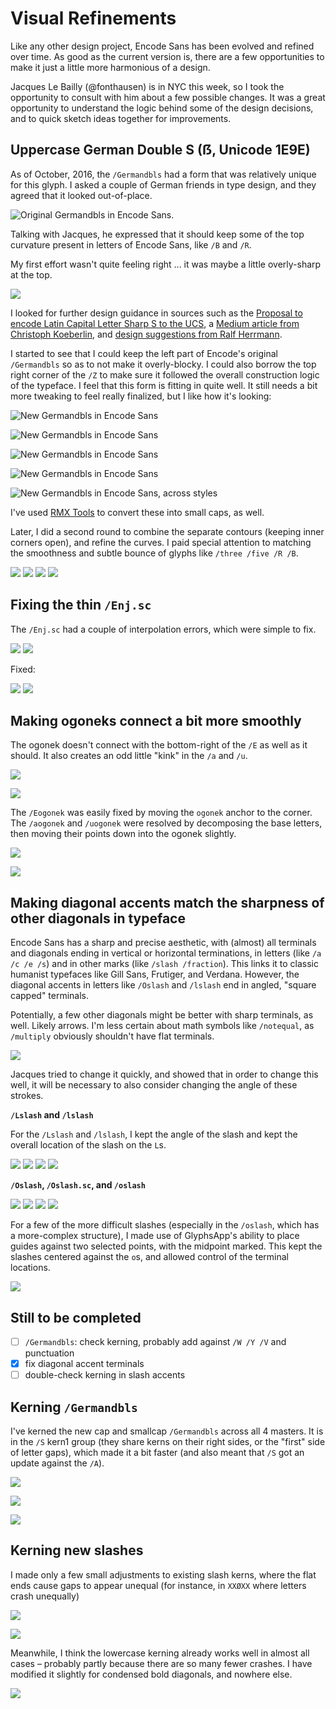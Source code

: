 # Visual Refinements

Like any other design project, Encode Sans has been evolved and refined over time. As good as the current version is, there are a few opportunities to make it just a little more harmonious of a design. 

Jacques Le Bailly (@fonthausen) is in NYC this week, so I took the opportunity to consult with him about a few possible changes. It was a great opportunity to understand the logic behind some of the design decisions, and to quick sketch ideas together for improvements.

## Uppercase German Double S (ẞ, Unicode 1E9E)

As of October, 2016, the `/Germandbls` had a form that was relatively unique for this glyph. I asked a couple of German friends in type design, and they agreed that it looked out-of-place. 

![Original Germandbls in Encode Sans](assets/2018-11-01-15-29-59.png).

Talking with Jacques, he expressed that it should keep some of the top curvature present in letters of Encode Sans, like `/B` and `/R`. 

My first effort wasn't quite feeling right ... it was maybe a little overly-sharp at the top.

![](assets/2018-11-01-15-49-15.png)

I looked for further design guidance in sources such as the [Proposal to encode Latin Capital Letter Sharp S to the UCS](http://std.dkuug.dk/jtc1/sc2/wg2/docs/n3227.pdf), a [Medium article from Christoph Koeberlin](https://medium.com/@typefacts/the-german-capital-letter-eszett-e0936c1388f8), and [design suggestions from Ralf Herrmann](https://typography.guru/journal/capital-sharp-s-designs/).


I started to see that I could keep the left part of Encode's original `/Germandbls`  so as to not make it overly-blocky. I could also borrow the top right corner of the `/Z` to make sure it followed the overall construction logic of the typeface. I feel that this form is fitting in quite well. It still needs a bit more tweaking to feel really finalized, but I like how it's looking:

![New Germandbls in Encode Sans](assets/2018-11-01-15-30-56.png)

![New Germandbls in Encode Sans](assets/2018-11-01-15-30-19.png)

![New Germandbls in Encode Sans](assets/2018-11-01-15-31-08.png)

![New Germandbls in Encode Sans](assets/2018-11-01-15-31-24.png)

![New Germandbls in Encode Sans, across styles](assets/Germandbls.gif)

I've used [RMX Tools](https://remix-tools.com) to convert these into small caps, as well.

Later, I did a second round to combine the separate contours (keeping inner corners open), and refine the curves. I paid special attention to matching the smoothness and subtle bounce of glyphs like `/three /five /R /B`.

![](assets/SS-narrow_light.png)
![](assets/SS-wide_light.png)
![](assets/SS-narrow_bold.png)
![](assets/SS-wide_bold.png)


## Fixing the thin `/Enj.sc`

The `/Enj.sc` had a couple of interpolation errors, which were simple to fix.

![](assets/Enj-narrow.png)
![](assets/Enj-wide.png)

Fixed: 

![](assets/Enj-narrow-fixed.png)
![](assets/Enj-wide-fixed.png)

## Making ogoneks connect a bit more smoothly

The ogonek doesn't connect with the bottom-right of the `/E` as well as it should. It also creates an odd little "kink" in the `/a` and `/u`.

![](assets/2018-11-01-17-27-53.png)

![](assets/2018-11-01-17-28-07.png)

The `/Eogonek` was easily fixed by moving the `ogonek` anchor to the corner. The `/aogonek` and `/uogonek` were resolved by decomposing the base letters, then moving their points down into the ogonek slightly. 

![](assets/2018-11-01-17-31-08.png)

![](assets/2018-11-01-17-31-17.png)

## Making diagonal accents match the sharpness of other diagonals in typeface

Encode Sans has a sharp and precise aesthetic, with (almost) all terminals and diagonals ending in vertical or horizontal terminations, in letters (like `/a /c /e /s`) and in other marks (like `/slash /fraction`). This links it to classic humanist typefaces like Gill Sans, Frutiger, and Verdana. However, the diagonal accents in letters like `/Oslash` and `/lslash` end in angled, "square capped" terminals.

Potentially, a few other diagonals might be better with sharp terminals, as well. Likely arrows. I'm less certain about math symbols like `/notequal`, as `/multiply` obviously shouldn't have flat terminals.

![](assets/2018-11-01-18-13-57.png)

Jacques tried to change it quickly, and showed that in order to change this well, it will be necessary to also consider changing the angle of these strokes.

**`/Lslash` and `/lslash`**

For the `/Lslash` and `/lslash`, I kept the angle of the slash and kept the overall location of the slash on the `L`s. 

![](assets/lslash-narrow_light.png)
![](assets/lslash-wide_light.png)
![](assets/lslash-narrow_bold.png)
![](assets/lslash-wide_bold.png)

**`/Oslash`, `/Oslash.sc`, and `/oslash`**

![](assets/oslash-nl.png)
![](assets/oslash-wl.png)
![](assets/oslash-nb.png)
![](assets/oslash-wb.png)

For a few of the more difficult slashes (especially in the `/oslash`, which has a more-complex structure), I made use of GlyphsApp's ability to place guides against two selected points, with the midpoint marked. This kept the slashes centered against the `o`s, and allowed control of the terminal locations.

![](assets/oslash-guides.gif)

## Still to be completed

- [ ] `/Germandbls`: check kerning, probably add against `/W /Y /V` and punctuation
- [x] fix diagonal accent terminals
- [ ] double-check kerning in slash accents

## Kerning `/Germandbls`

I've kerned the new cap and smallcap `/Germandbls` across all 4 masters. It is in the `/S` kern1 group (they share kerns on their right sides, or the "first" side of letter gaps), which made it a bit faster (and also meant that `/S` got an update against the `/A`).

![](assets/2019-01-02-16-40-05.png)

![](assets/2019-01-02-16-41-47.png)

![](assets/2019-01-02-16-44-25.png)

## Kerning new slashes

I made only a few small adjustments to existing slash kerns, where the flat ends cause gaps to appear unequal (for instance, in `XXØXX` where letters crash unequally)

![](assets/2019-01-02-16-51-10.png)

![](assets/2019-01-02-16-52-22.png)

Meanwhile, I think the lowercase kerning already works well in almost all cases – probably partly because there are so many fewer crashes. I have modified it slightly for condensed bold diagonals, and nowhere else.

![](assets/2019-01-02-16-57-53.png)
